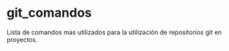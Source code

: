 # git_comandos
Lista de comandos mas utilizados para la utilización de repositorios git en proyectos.
